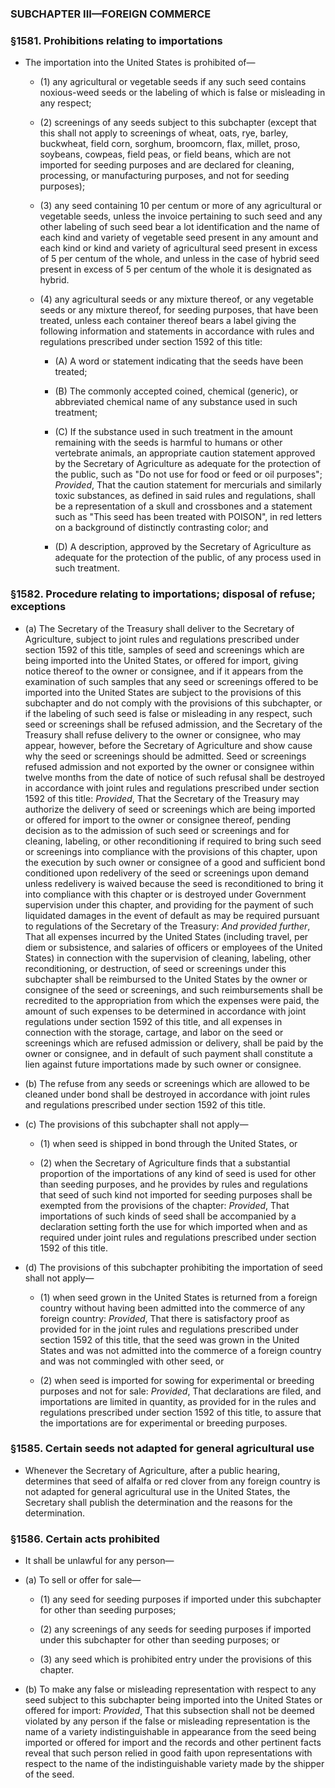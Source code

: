 ### SUBCHAPTER III—FOREIGN COMMERCE

### §1581. Prohibitions relating to importations
* The importation into the United States is prohibited of—

  * (1) any agricultural or vegetable seeds if any such seed contains noxious-weed seeds or the labeling of which is false or misleading in any respect;

  * (2) screenings of any seeds subject to this subchapter (except that this shall not apply to screenings of wheat, oats, rye, barley, buckwheat, field corn, sorghum, broomcorn, flax, millet, proso, soybeans, cowpeas, field peas, or field beans, which are not imported for seeding purposes and are declared for cleaning, processing, or manufacturing purposes, and not for seeding purposes);

  * (3) any seed containing 10 per centum or more of any agricultural or vegetable seeds, unless the invoice pertaining to such seed and any other labeling of such seed bear a lot identification and the name of each kind and variety of vegetable seed present in any amount and each kind or kind and variety of agricultural seed present in excess of 5 per centum of the whole, and unless in the case of hybrid seed present in excess of 5 per centum of the whole it is designated as hybrid.

  * (4) any agricultural seeds or any mixture thereof, or any vegetable seeds or any mixture thereof, for seeding purposes, that have been treated, unless each container thereof bears a label giving the following information and statements in accordance with rules and regulations prescribed under section 1592 of this title:

    * (A) A word or statement indicating that the seeds have been treated;

    * (B) The commonly accepted coined, chemical (generic), or abbreviated chemical name of any substance used in such treatment;

    * (C) If the substance used in such treatment in the amount remaining with the seeds is harmful to humans or other vertebrate animals, an appropriate caution statement approved by the Secretary of Agriculture as adequate for the protection of the public, such as "Do not use for food or feed or oil purposes"; _Provided_, That the caution statement for mercurials and similarly toxic substances, as defined in said rules and regulations, shall be a representation of a skull and crossbones and a statement such as "This seed has been treated with POISON", in red letters on a background of distinctly contrasting color; and

    * (D) A description, approved by the Secretary of Agriculture as adequate for the protection of the public, of any process used in such treatment.

### §1582. Procedure relating to importations; disposal of refuse; exceptions
* (a) The Secretary of the Treasury shall deliver to the Secretary of Agriculture, subject to joint rules and regulations prescribed under section 1592 of this title, samples of seed and screenings which are being imported into the United States, or offered for import, giving notice thereof to the owner or consignee, and if it appears from the examination of such samples that any seed or screenings offered to be imported into the United States are subject to the provisions of this subchapter and do not comply with the provisions of this subchapter, or if the labeling of such seed is false or misleading in any respect, such seed or screenings shall be refused admission, and the Secretary of the Treasury shall refuse delivery to the owner or consignee, who may appear, however, before the Secretary of Agriculture and show cause why the seed or screenings should be admitted. Seed or screenings refused admission and not exported by the owner or consignee within twelve months from the date of notice of such refusal shall be destroyed in accordance with joint rules and regulations prescribed under section 1592 of this title: _Provided_, That the Secretary of the Treasury may authorize the delivery of seed or screenings which are being imported or offered for import to the owner or consignee thereof, pending decision as to the admission of such seed or screenings and for cleaning, labeling, or other reconditioning if required to bring such seed or screenings into compliance with the provisions of this chapter, upon the execution by such owner or consignee of a good and sufficient bond conditioned upon redelivery of the seed or screenings upon demand unless redelivery is waived because the seed is reconditioned to bring it into compliance with this chapter or is destroyed under Government supervision under this chapter, and providing for the payment of such liquidated damages in the event of default as may be required pursuant to regulations of the Secretary of the Treasury: _And provided further_, That all expenses incurred by the United States (including travel, per diem or subsistence, and salaries of officers or employees of the United States) in connection with the supervision of cleaning, labeling, other reconditioning, or destruction, of seed or screenings under this subchapter shall be reimbursed to the United States by the owner or consignee of the seed or screenings, and such reimbursements shall be recredited to the appropriation from which the expenses were paid, the amount of such expenses to be determined in accordance with joint regulations under section 1592 of this title, and all expenses in connection with the storage, cartage, and labor on the seed or screenings which are refused admission or delivery, shall be paid by the owner or consignee, and in default of such payment shall constitute a lien against future importations made by such owner or consignee.

* (b) The refuse from any seeds or screenings which are allowed to be cleaned under bond shall be destroyed in accordance with joint rules and regulations prescribed under section 1592 of this title.

* (c) The provisions of this subchapter shall not apply—

  * (1) when seed is shipped in bond through the United States, or

  * (2) when the Secretary of Agriculture finds that a substantial proportion of the importations of any kind of seed is used for other than seeding purposes, and he provides by rules and regulations that seed of such kind not imported for seeding purposes shall be exempted from the provisions of the chapter: _Provided_, That importations of such kinds of seed shall be accompanied by a declaration setting forth the use for which imported when and as required under joint rules and regulations prescribed under section 1592 of this title.


* (d) The provisions of this subchapter prohibiting the importation of seed shall not apply—

  * (1) when seed grown in the United States is returned from a foreign country without having been admitted into the commerce of any foreign country: _Provided_, That there is satisfactory proof as provided for in the joint rules and regulations prescribed under section 1592 of this title, that the seed was grown in the United States and was not admitted into the commerce of a foreign country and was not commingled with other seed, or

  * (2) when seed is imported for sowing for experimental or breeding purposes and not for sale: _Provided_, That declarations are filed, and importations are limited in quantity, as provided for in the rules and regulations prescribed under section 1592 of this title, to assure that the importations are for experimental or breeding purposes.

### §1585. Certain seeds not adapted for general agricultural use
* Whenever the Secretary of Agriculture, after a public hearing, determines that seed of alfalfa or red clover from any foreign country is not adapted for general agricultural use in the United States, the Secretary shall publish the determination and the reasons for the determination.

### §1586. Certain acts prohibited
* It shall be unlawful for any person—

* (a) To sell or offer for sale—

  * (1) any seed for seeding purposes if imported under this subchapter for other than seeding purposes;

  * (2) any screenings of any seeds for seeding purposes if imported under this subchapter for other than seeding purposes; or

  * (3) any seed which is prohibited entry under the provisions of this chapter.


* (b) To make any false or misleading representation with respect to any seed subject to this subchapter being imported into the United States or offered for import: _Provided_, That this subsection shall not be deemed violated by any person if the false or misleading representation is the name of a variety indistinguishable in appearance from the seed being imported or offered for import and the records and other pertinent facts reveal that such person relied in good faith upon representations with respect to the name of the indistinguishable variety made by the shipper of the seed.
